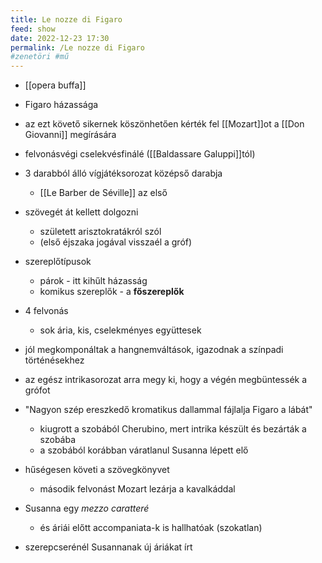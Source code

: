 ```yaml
---
title: Le nozze di Figaro
feed: show
date: 2022-12-23 17:30
permalink: /Le nozze di Figaro
#zenetöri #mű
---
```

- [[opera buffa]]
- Figaro házassága

- az ezt követő sikernek köszönhetően kérték fel [[Mozart]]ot a [[Don Giovanni]] megírására
- felvonásvégi cselekvésfinálé ([[Baldassare Galuppi]]tól)
- 3 darabból álló vígjátéksorozat középső darabja
	- [[Le Barber de Séville]] az első
- szövegét át kellett dolgozni
	- született arisztokratákról szól
	- (első éjszaka jogával visszaél a gróf)
- szereplőtípusok
	- párok - itt kihűlt házasság
	- komikus szereplők - a **főszereplők**
- 4 felvonás
	- sok ária, kis, cselekményes együttesek
- jól megkomponáltak a hangnemváltások, igazodnak a színpadi történésekhez
- az egész intrikasorozat arra megy ki, hogy a végén megbüntessék a grófot
- "Nagyon szép ereszkedő kromatikus dallammal fájlalja Figaro a lábát"
	- kiugrott a szobából Cherubino, mert intrika készült és bezárták a szobába
	- a szobából korábban váratlanul Susanna lépett elő
- hűségesen követi a szövegkönyvet
	- második felvonást Mozart lezárja a kavalkáddal
- Susanna egy *mezzo caratteré*
	- és áriái előtt accompaniata-k is hallhatóak (szokatlan)
- szerepcserénél Susannanak új áriákat írt